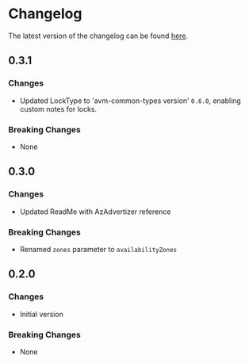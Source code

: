 # Changelog

The latest version of the changelog can be found [here](https://github.com/Azure/bicep-registry-modules/blob/main/avm/res/cache/redis-enterprise/CHANGELOG.md).

## 0.3.1

### Changes

- Updated LockType to 'avm-common-types version' `0.6.0`, enabling custom notes for locks.

### Breaking Changes

- None

## 0.3.0

### Changes

- Updated ReadMe with AzAdvertizer reference

### Breaking Changes

- Renamed `zones` parameter to `availabilityZones`

## 0.2.0

### Changes

- Initial version

### Breaking Changes

- None
